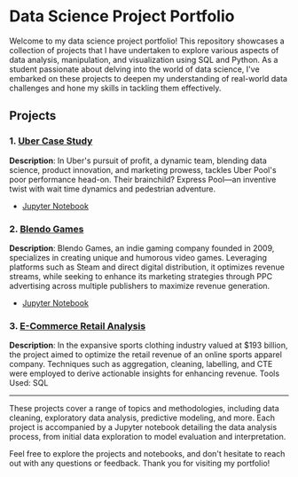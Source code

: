 # Data Science Project Portfolio

Welcome to my data science project portfolio! This repository showcases a collection of projects that I have undertaken to explore various aspects of data analysis, manipulation, and visualization using SQL and Python. As a student passionate about delving into the world of data science, I've embarked on these projects to deepen my understanding of real-world data challenges and hone my skills in tackling them effectively.

## Projects

### 1. [Uber Case Study](UberCaseStudy.pdf)
   **Description**: In Uber's pursuit of profit, a dynamic team, blending data science, product innovation, and marketing prowess, tackles Uber Pool's poor performance head-on. Their brainchild? Express Pool—an inventive twist with wait time dynamics and pedestrian adventure.
   - [Jupyter Notebook](UberCaseStudy.ipynb)

### 2. [Blendo Games](BlendoGamesAnalysis.pdf)
   **Description**: Blendo Games, an indie gaming company founded in 2009, specializes in creating unique and humorous video games. Leveraging platforms such as Steam and direct digital distribution, it optimizes revenue streams, while seeking to enhance its marketing strategies through PPC advertising across multiple publishers to maximize revenue generation.
   - [Jupyter Notebook](BlendoGames.ipynb)

### 3. [E-Commerce Retail Analysis](RetailAnalysis-SportsClothing.pdf)
   **Description**: In the expansive sports clothing industry valued at $193 billion, the project aimed to optimize the retail revenue of an online sports apparel company. Techniques such as aggregation, cleaning, labelling, and CTE were employed to derive actionable insights for enhancing revenue. Tools Used: SQL


---

These projects cover a range of topics and methodologies, including data cleaning, exploratory data analysis, predictive modeling, and more. Each project is accompanied by a Jupyter notebook detailing the data analysis process, from initial data exploration to model evaluation and interpretation.

Feel free to explore the projects and notebooks, and don't hesitate to reach out with any questions or feedback. Thank you for visiting my portfolio!
